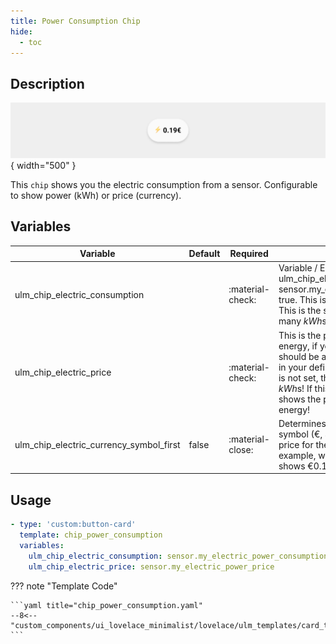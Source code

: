 ```yaml
---
title: Power Consumption Chip
hide:
  - toc
---
```

<!-- markdownlint-disable MD046 -->

## Description

![example-image](../../assets/img/ulm_chips/chip_power_consumption.png){ width="500" }

This `chip` shows you the electric consumption from a sensor. Configurable to show power (kWh) or price (currency).

## Variables

| Variable | Default | Required         | Notes             |
|----------|---------|------------------|-------------------|
| ulm_chip_electric_consumption     |         | :material-check: | Variable / Entry Example Required ulm_chip_electric_consumption sensor.my_electric_power_consumption true. This is your consumed energy. This is the sensor, that shows how many *kWh*s are consumed.   |
|ulm_chip_electric_price|  | :material-check: | This is the price for your consumed energy, if you have such a sensor. This should be a sensor that shows a price in your defined currency. If this variable is not set, the chip shows only the *kWh*s! If this variable is set the chip shows the price for the consumed energy! |
ulm_chip_electric_currency_symbol_first | false | :material-close: | Determines whether the currency symbol (€, $, £ etc) is shown before the price for the energy consumed. For example, when set to true the chip shows €0.19. |

## Usage

```yaml
- type: 'custom:button-card'
  template: chip_power_consumption
  variables:
    ulm_chip_electric_consumption: sensor.my_electric_power_consumption
    ulm_chip_electric_price: sensor.my_electric_power_price
```

??? note "Template Code"

    ```yaml title="chip_power_consumption.yaml"
    --8<-- "custom_components/ui_lovelace_minimalist/lovelace/ulm_templates/card_templates/chips/chip_power_consumption.yaml"
    ```
